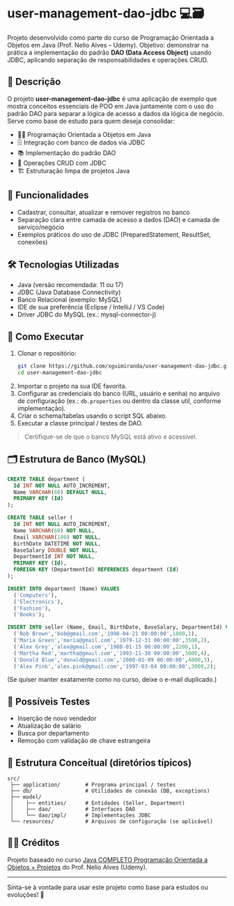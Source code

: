 # user-management-dao-jdbc 💻🗃️

Projeto desenvolvido como parte do curso de Programação Orientada a Objetos em Java (Prof. Nelio Alves – Udemy). Objetivo: demonstrar na prática a implementação do padrão **DAO (Data Access Object)** usando JDBC, aplicando separação de responsabilidades e operações CRUD.

## 📄 Descrição

O projeto **user-management-dao-jdbc** é uma aplicação de exemplo que mostra conceitos essenciais de POO em Java juntamente com o uso do padrão DAO para separar a lógica de acesso a dados da lógica de negócio.  
Serve como base de estudo para quem deseja consolidar:

- 👨‍💻 Programação Orientada a Objetos em Java  
- 🗄️ Integração com banco de dados via JDBC  
- 📚 Implementação do padrão DAO  
- 📝 Operações CRUD com JDBC  
- 🏗️ Estruturação limpa de projetos Java  

## 🚀 Funcionalidades

- Cadastrar, consultar, atualizar e remover registros no banco
- Separação clara entre camada de acesso a dados (DAO) e camada de serviço/negócio
- Exemplos práticos do uso de JDBC (PreparedStatement, ResultSet, conexões)

## 🛠️ Tecnologias Utilizadas

- Java (versão recomendada: 11 ou 17)  
- JDBC (Java Database Connectivity)  
- Banco Relacional (exemplo: MySQL)  
- IDE de sua preferência (Eclipse / IntelliJ / VS Code)  
- Driver JDBC do MySQL (ex.: mysql-connector-j)  

## 🏁 Como Executar

1. Clonar o repositório:
   ```bash
   git clone https://github.com/xguimiranda/user-management-dao-jdbc.git
   cd user-management-dao-jdbc
   ```
2. Importar o projeto na sua IDE favorita.  
3. Configurar as credenciais do banco (URL, usuário e senha) no arquivo de configuração (ex.: `db.properties` ou dentro da classe util, conforme implementação).  
4. Criar o schema/tabelas usando o script SQL abaixo.  
5. Executar a classe principal / testes de DAO.  

> Certifique-se de que o banco MySQL está ativo e acessível.

## 🗂️ Estrutura de Banco (MySQL)

```sql
CREATE TABLE department (
  Id INT NOT NULL AUTO_INCREMENT,
  Name VARCHAR(60) DEFAULT NULL,
  PRIMARY KEY (Id)
);

CREATE TABLE seller (
  Id INT NOT NULL AUTO_INCREMENT,
  Name VARCHAR(60) NOT NULL,
  Email VARCHAR(100) NOT NULL,
  BirthDate DATETIME NOT NULL,
  BaseSalary DOUBLE NOT NULL,
  DepartmentId INT NOT NULL,
  PRIMARY KEY (Id),
  FOREIGN KEY (DepartmentId) REFERENCES department (Id)
);

INSERT INTO department (Name) VALUES 
  ('Computers'),
  ('Electronics'),
  ('Fashion'),
  ('Books');

INSERT INTO seller (Name, Email, BirthDate, BaseSalary, DepartmentId) VALUES 
  ('Bob Brown','bob@gmail.com','1998-04-21 00:00:00',1000,1),
  ('Maria Green','maria@gmail.com','1979-12-31 00:00:00',3500,2),
  ('Alex Grey','alex@gmail.com','1988-01-15 00:00:00',2200,1),
  ('Martha Red','martha@gmail.com','1993-11-30 00:00:00',3000,4),
  ('Donald Blue','donald@gmail.com','2000-01-09 00:00:00',4000,3),
  ('Alex Pink','alex.pink@gmail.com','1997-03-04 00:00:00',3000,2);
```

(Se quiser manter exatamente como no curso, deixe o e-mail duplicado.)

## 🧪 Possíveis Testes

- Inserção de novo vendedor  
- Atualização de salário  
- Busca por departamento  
- Remoção com validação de chave estrangeira  

## 🔧 Estrutura Conceitual (diretórios típicos)

```
src/
 ├── application/        # Programa principal / testes
 ├── db/                 # Utilidades de conexão (DB, exceptions)
 ├── model/
 │    ├── entities/      # Entidades (Seller, Department)
 │    ├── dao/           # Interfaces DAO
 │    └── dao/impl/      # Implementações JDBC
 └── resources/          # Arquivos de configuração (se aplicável)
```

## 👏🏻 Créditos

Projeto baseado no curso [Java COMPLETO Programação Orientada a Objetos + Projetos](https://www.udemy.com/course/java-curso-completo/) do Prof. Nelio Alves (Udemy).

---

Sinta-se à vontade para usar este projeto como base para estudos ou evoluções! 🚀

